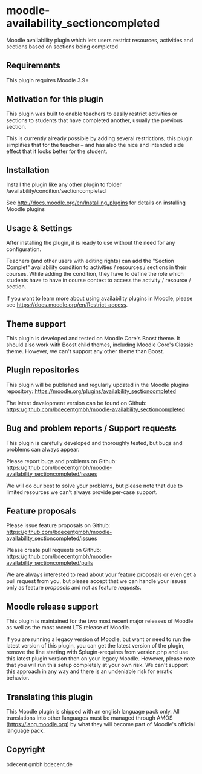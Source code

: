 moodle-availability_sectioncompleted
========================

Moodle availability plugin which lets users restrict resources, activities and sections based on sections being completed


Requirements
------------

This plugin requires Moodle 3.9+


Motivation for this plugin
--------------------------

This plugin was built to enable teachers to easily restrict activities or sections to students that have completed another, usually the previous section.

This is currently already possible by adding several restrictions; this plugin simplifies that for the teacher – and has also the nice and intended side effect that it looks better for the student.


Installation
------------

Install the plugin like any other plugin to folder
/availability/condition/sectioncompleted

See http://docs.moodle.org/en/Installing_plugins for details on installing Moodle plugins


Usage & Settings
----------------

After installing the plugin, it is ready to use without the need for any configuration.

Teachers (and other users with editing rights) can add the "Section Complet" availability condition to activities / resources / sections in their courses. While adding the condition, they have to define the role which students have to have in course context to access the activity / resource / section.

If you want to learn more about using availability plugins in Moodle, please see https://docs.moodle.org/en/Restrict_access.


Theme support
-------------

This plugin is developed and tested on Moodle Core's Boost theme.
It should also work with Boost child themes, including Moodle Core's Classic theme. However, we can't support any other theme than Boost.


Plugin repositories
-------------------

This plugin will be published and regularly updated in the Moodle plugins repository:
https://moodle.org/plugins/availability_sectioncompleted

The latest development version can be found on Github:
https://github.com/bdecentgmbh/moodle-availability_sectioncompleted


Bug and problem reports / Support requests
------------------------------------------

This plugin is carefully developed and thoroughly tested, but bugs and problems can always appear.

Please report bugs and problems on Github:
https://github.com/bdecentgmbh/moodle-availability_sectioncompleted/issues

We will do our best to solve your problems, but please note that due to limited resources we can't always provide per-case support.


Feature proposals
-----------------

Please issue feature proposals on Github:
https://github.com/bdecentgmbh/moodle-availability_sectioncompleted/issues

Please create pull requests on Github:
https://github.com/bdecentgmbh/moodle-availability_sectioncompleted/pulls

We are always interested to read about your feature proposals or even get a pull request from you, but please accept that we can handle your issues only as feature _proposals_ and not as feature _requests_.


Moodle release support
----------------------

This plugin is maintained for the two most recent major releases of Moodle as well as the most recent LTS release of Moodle. 

If you are running a legacy version of Moodle, but want or need to run the latest version of this plugin, you can get the latest version of the plugin, remove the line starting with $plugin->requires from version.php and use this latest plugin version then on your legacy Moodle. However, please note that you will run this setup completely at your own risk. We can't support this approach in any way and there is an undeniable risk for erratic behavior.


Translating this plugin
-----------------------

This Moodle plugin is shipped with an english language pack only. All translations into other languages must be managed through AMOS (https://lang.moodle.org) by what they will become part of Moodle's official language pack.


Copyright
---------

bdecent gmbh
bdecent.de

